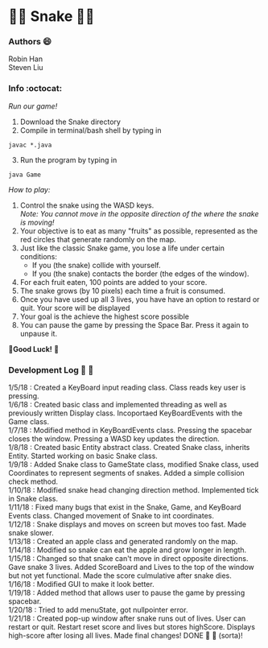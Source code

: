 # :snake::snake: Snake :snake::snake:
### Authors :smile:
  Robin Han  
  Steven Liu

### Info :octocat:
_Run our game!_  
1. Download the Snake directory
2. Compile in terminal/bash shell by typing in 
```
javac *.java
```
3. Run the program by typing in 
```
java Game
```
_How to play:_ 
1. Control the snake using the WASD keys.  
  *Note: You cannot move in the opposite direction of the where the snake is moving!*
2. Your objective is to eat as many "fruits" as possible, represented as the red circles that generate randomly on the map.
3. Just like the classic Snake game, you lose a life under certain conditions:  
	* If you (the snake) collide with yourself.
	* If you (the snake) contacts the border (the edges of the window).
4. For each fruit eaten, 100 points are added to your score.
5. The snake grows (by 10 pixels) each time a fruit is consumed.
6. Once you have used up all 3 lives, you have have an option to restard or quit. Your score will be displayed
7. Your goal is the achieve the highest score possible
8. You can pause the game by pressing the Space Bar. Press it again to unpause it. 

:metal:**Good Luck!** :metal:




### Development Log :thought_balloon: :thought_balloon:
1/5/18 : Created a KeyBoard input reading class. Class reads key user is pressing.  
1/6/18 : Created basic class and implemented threading as well as previously written Display class. Incoportaed KeyBoardEvents with the Game class.    
1/7/18 : Modified method in KeyBoardEvents class. Pressing the spacebar closes the window. Pressing a WASD key updates the direction.    
1/8/18 : Created basic Entity abstract class. Created Snake class, inherits Entity. Started working on basic Snake class.  
1/9/18 : Added Snake class to GameState class, modified Snake class, used Coordinates to represent segments of snakes. Added a simple collision check method.  
1/10/18 : Modified snake head changing direction method. Implemented tick in Snake class.  
1/11/18 : Fixed many bugs that exist in the Snake, Game, and KeyBoard Events class. Changed movement of Snake to int coordinates.  
1/12/18 : Snake displays and moves on screen but moves too fast. Made snake slower.  
1/13/18 : Created an apple class and generated randomly on the map.  
1/14/18 : Modified so snake can eat the apple and grow longer in length.  
1/15/18 : Changed so that snake can't move in direct opposite directions. Gave snake 3 lives. Added ScoreBoard and Lives to the top of the window but not yet functional. Made the score culmulative after snake dies.  
1/16/18 : Modified GUI to make it look better.  
1/19/18 : Added method that allows user to pause the game by pressing spacebar.  
1/20/18 : Tried to add menuState, got nullpointer error.  
1/21/18 : Created pop-up window after snake runs out of lives. User can restart or quit. Restart reset score and lives but stores highScore. Displays high-score after losing all lives. Made final changes! DONE :tada: :tada: (sorta)!  

